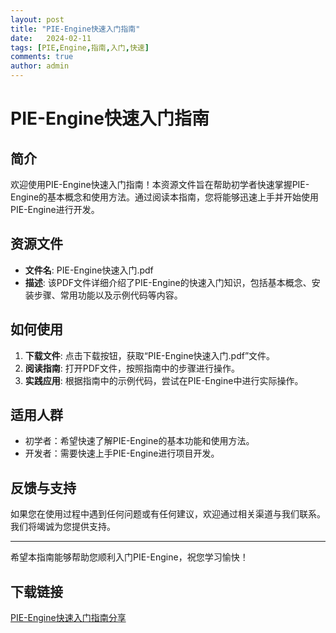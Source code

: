 ```yaml
---
layout: post
title: "PIE-Engine快速入门指南"
date:   2024-02-11
tags: [PIE,Engine,指南,入门,快速]
comments: true
author: admin
---
```

# PIE-Engine快速入门指南

## 简介

欢迎使用PIE-Engine快速入门指南！本资源文件旨在帮助初学者快速掌握PIE-Engine的基本概念和使用方法。通过阅读本指南，您将能够迅速上手并开始使用PIE-Engine进行开发。

## 资源文件

- **文件名**: PIE-Engine快速入门.pdf
- **描述**: 该PDF文件详细介绍了PIE-Engine的快速入门知识，包括基本概念、安装步骤、常用功能以及示例代码等内容。

## 如何使用

1. **下载文件**: 点击下载按钮，获取“PIE-Engine快速入门.pdf”文件。
2. **阅读指南**: 打开PDF文件，按照指南中的步骤进行操作。
3. **实践应用**: 根据指南中的示例代码，尝试在PIE-Engine中进行实际操作。

## 适用人群

- 初学者：希望快速了解PIE-Engine的基本功能和使用方法。
- 开发者：需要快速上手PIE-Engine进行项目开发。

## 反馈与支持

如果您在使用过程中遇到任何问题或有任何建议，欢迎通过相关渠道与我们联系。我们将竭诚为您提供支持。

---

希望本指南能够帮助您顺利入门PIE-Engine，祝您学习愉快！

## 下载链接

[PIE-Engine快速入门指南分享](https://pan.quark.cn/s/5ae82c5fed8e)